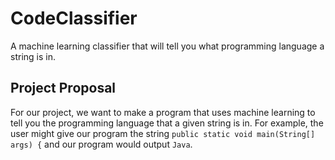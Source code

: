 # CodeClassifier
A machine learning classifier that will tell you what programming language a string is in.

## Project Proposal
For our project, we want to make a program that uses machine learning to tell you the programming language that a given string is in. For example, the user might give our program the string `public static void main(String[] args) {` and our program would output `Java`.
